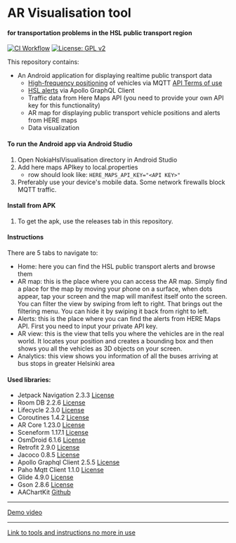 # AR Visualisation tool
#### for transportation problems in the HSL public transport region
 
[![CI Workflow](https://github.com/xpyx/nokia-hsl/actions/workflows/android-workflow.yaml/badge.svg)](https://github.com/xpyx/nokia-hsl/actions/workflows/android-workflow.yaml)
[![License: GPL v2](https://img.shields.io/badge/License-GPL%20v2-blue.svg)](https://www.gnu.org/licenses/old-licenses/gpl-2.0.en.html)

This repository contains:

- An Android application for displaying realtime public transport data 
    - [High-frequency positioning](https://digitransit.fi/en/developers/apis/4-realtime-api/vehicle-positions/) of vehicles via MQTT [API Terms of use](https://digitransit.fi/en/developers/apis/6-terms-of-use)
    - [HSL alerts](https://digitransit.fi/en/developers/apis/1-routing-api/disruption-info/) via Apollo GraphQL Client
    - Traffic data from Here Maps API (you need to provide your own API key for this functionality)
    - AR map for displaying public transport vehicle positions and alerts from HERE maps
    - Data visualization

#### To run the Android app via Android Studio

1. Open NokiaHslVisualisation directory in Android Studio
2. Add here maps APIkey to local.properties
    - row should look like:
    `HERE_MAPS_API_KEY="<API KEY>"`
3. Preferably use your device's mobile data. Some network firewalls block MQTT traffic.

#### Install from APK

1. To get the apk, use the releases tab in this repository.

#### Instructions

There are 5 tabs to navigate to:

- Home: here you can find the HSL public transport alerts and browse them
- AR map: this is the place where you can access the AR map. Simply find a place for the map by moving your phone on a surface, when dots appear, tap your screen and the map will manifest itself onto the screen. You can filter the view by swiping from left to right. That brings out the filtering menu. You can hide it by swiping it back from right to left.
- Alerts: this is the place where you can find the alerts from HERE Maps API. First you need to input your private API key.
- AR view: this is the view that tells you where the vehicles are in the real world. It locates your position and creates a bounding box and then shows you all the vehicles as 3D objects on your screen.
- Analytics: this view shows you information of all the buses arriving at bus stops in greater Helsinki area


#### Used libraries:

- Jetpack Navigation 2.3.3 [License](https://developer.android.com/license)
- Room DB 2.2.6 [License](https://developer.android.com/license)
- Lifecycle 2.3.0 [License](https://developer.android.com/license)
- Coroutines 1.4.2 [License](https://developer.android.com/license)
- AR Core 1.23.0 [License](https://creativecommons.org/licenses/by/4.0/)
- Sceneform 1.17.1 [License](https://github.com/google-ar/sceneform-android-sdk/blob/master/LICENSE)
- OsmDroid 6.1.6 [License](https://github.com/osmdroid/osmdroid/blob/master/LICENSE)
- Retrofit 2.9.0 [License](https://github.com/square/retrofit/blob/master/LICENSE.txt)
- Jacoco 0.8.5 [License](https://www.eclemma.org/jacoco/trunk/doc/license.html)
- Apollo Graphql Client 2.5.5 [License](https://github.com/apollographql/apollo/blob/main/LICENSE)
- Paho Mqtt Client 1.1.0 [License](https://www.eclipse.org/org/documents/epl-v10.php)
- Glide 4.9.0 [License](https://search.maven.org/artifact/com.github.bumptech.glide/glide/4.9.0/aar)
- Gson 2.8.6 [License](https://github.com/google/gson/blob/master/LICENSE)
- AAChartKit [Github](https://github.com/AAChartModel/AAChartKit/blob/master/LICENSE)

---


[Demo video](https://youtu.be/bQxho0rFLpQ)


---


[Link to tools and instructions no more in use](README_OLD.md)

